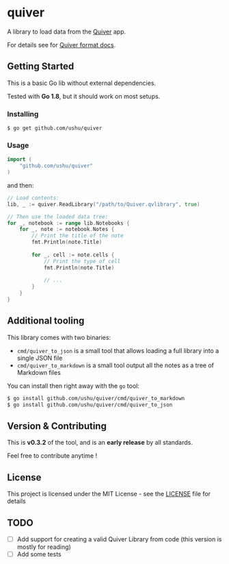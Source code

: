 # quiver

A library to load data from the [Quiver] app.

For details see for [Quiver format docs].

## Getting Started

This is a basic Go lib without external dependencies.

Tested with **Go 1.8**, but it should work on most setups.

### Installing

```
$ go get github.com/ushu/quiver
```

### Usage

```go
import (
    "github.com/ushu/quiver"
)
```

and then:

```go
// Load contents:
lib, _ := quiver.ReadLibrary("/path/to/Quiver.qvlibrary", true)

// Then use the loaded data tree:
for _, notebook := range lib.Notebooks {
    for _, note := notebook.Notes {
        // Print the title of the note
        fmt.Println(note.Title)
        
        for _, cell := note.cells {
            // Print the type of cell
            fmt.Println(note.Title)
            
            // ...
        }
    }
}
```

## Additional tooling

This library comes with two binaries:

* `cmd/quiver_to_json` is a small tool that allows loading a full library into a single JSON file
* `cmd/quiver_to_markdown` is a small tool output all the notes as a tree of Markdown files

You can install then right away with the `go` tool:

```sh
$ go install github.com/ushu/quiver/cmd/quiver_to_markdown
$ go install github.com/ushu/quiver/cmd/quiver_to_json
```

## Version & Contributing

This is **v0.3.2** of the tool, and is an **early release** by all standards.

Feel free to contribute anytime !

## License

This project is licensed under the MIT License - see the [LICENSE](LICENSE) file for details

## TODO

* [ ] Add support for creating a valid Quiver Library from code (this version is mostly for reading)
* [ ] Add some tests

[Quiver]: https://itunes.apple.com/app/id866773894
[Quiver format docs]: https://github.com/HappenApps/Quiver/wiki/Quiver-Data-Format
